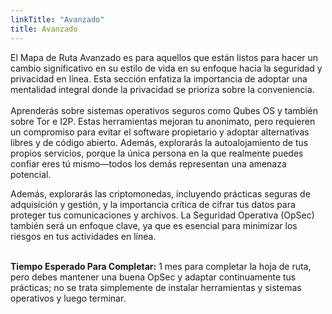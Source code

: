 ```yaml
---
linkTitle: "Avanzado"
title: Avanzado
---
```

El Mapa de Ruta Avanzado es para aquellos que están listos para hacer un cambio significativo en su estilo de vida en su enfoque hacia la seguridad y privacidad en línea. Esta sección enfatiza la importancia de adoptar una mentalidad integral donde la privacidad se prioriza sobre la conveniencia.
<br><br>
Aprenderás sobre sistemas operativos seguros como Qubes OS y también sobre Tor e I2P. Estas herramientas mejoran tu anonimato, pero requieren un compromiso para evitar el software propietario y adoptar alternativas libres y de código abierto. Además, explorarás la autoalojamiento de tus propios servicios, porque la única persona en la que realmente puedes confiar eres tú mismo—todos los demás representan una amenaza potencial.

Además, explorarás las criptomonedas, incluyendo prácticas seguras de adquisición y gestión, y la importancia crítica de cifrar tus datos para proteger tus comunicaciones y archivos. La Seguridad Operativa (OpSec) también será un enfoque clave, ya que es esencial para minimizar los riesgos en tus actividades en línea.
<br><br>

**Tiempo Esperado Para Completar:** 1 mes para completar la hoja de ruta, pero debes mantener una buena OpSec y adaptar continuamente tus prácticas; no se trata simplemente de instalar herramientas y sistemas operativos y luego terminar.